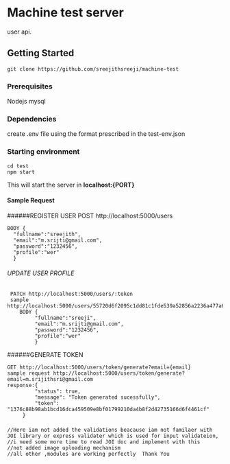 # Machine test server
user api.
## Getting Started
    git clone https://github.com/sreejithsreeji/machine-test
### Prerequisites
Nodejs
mysql
### Dependencies
create .env file using the format prescribed in the test-env.json	
		
### Starting environment
    cd test
    npm start
This will start the server in **localhost:{PORT}**
#### Sample Request
######REGISTER USER
 POST http://localhost:5000/users
 
    BODY {
      "fullname":"sreejith",
      "email":"m.srijti@gmail.com",
      "password":"1232456",
      "profile":"wer"	
      }
    
   
  ###### UPDATE USER PROFILE  
 
     PATCH http://localhost:5000/users/:token
     sample http://localhost:5000/users/55720d6f2095c1dd81c1fde539a52856a2236a477a6b12e144da2b9813e833eb
        BODY {
             "fullname":"sreeji",
             "email":"m.srijti@gmail.com",
             "password":"1232456",
             "profile":"wer"	
             } 
######GENERATE TOKEN  
           
    GET http://localhost:5000/users/token/generate?email={email}
    sample request http://localhost:5000/users/token/generate?email=m.srijithsri@gmail.com
    response:{
             "status": true,
             "message": "Token generated sucessfully",
             "token": "1376c88b98ab1bcd16dca459509e8bf01799210da4b8f2d42735166d6f4461cf"
         }
      
####         
    //Here iam not added the validations beacause iam not familaer with JOI library or express validater which is used for input validateion,
    //i need some more time to read JOI doc and implement with this
    //not added image uploading mechanism
    //all other ,modules are working perfectly  Thank You       
